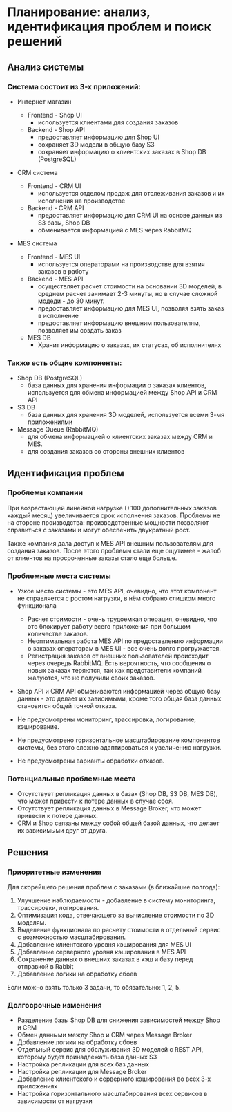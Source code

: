 # Планирование: анализ, идентификация проблем и поиск решений

## Анализ системы

### Система состоит из 3-х приложений:

- Интернет магазин
  - Frontend - Shop UI 
    - используется клиентами для создания заказов
  - Backend - Shop API 
    - предоставляет информацию для Shop UI 
    - сохраняет 3D модели в общую базу S3 
    - сохраняет информацию о клиентских заказах в Shop DB (PostgreSQL)


- CRM система
  - Frontend - CRM UI 
    - используется отделом продаж для отслеживания заказов и их исполнения на производстве
  - Backend - CRM API 
    - предоставляет информацию для CRM UI на основе данных из S3 базы, Shop DB
    - обменивается информацией с MES через RabbitMQ 


- MES система
  - Frontend - MES UI 
    - используется операторами на производстве для взятия заказов в работу
  - Backend - MES API 
    - осуществляет расчет стоимости на основании 3D моделей, в среднем расчет занимает 2-3 минуты, но в случае сложной модеди - до 30 минут.
    - предоставляет информацию для MES UI, позволяя взять заказ в исполнение
    - предоставляет информацию внешним пользователям, позволяет им создать заказ
  - MES DB
    - Хранит информацию о заказах, их статусах, об исполнителях

### Также есть общие компоненты:

  - Shop DB (PostgreSQL) 
    - база данных для хранения информации о заказах клиентов, используется для обмена информацией между Shop API и CRM API
  - S3 DB
    - база данных для хранения 3D моделей, используется всеми 3-мя приложениями
  - Message Queue (RabbitMQ) 
    - для обмена информацией о клиентских заказах между CRM и MES. 
    - для создания заказов со стороны внешних клиентов


## Идентификация проблем

### Проблемы компании
При возрастающей линейной нагрузке (+100 дополнительных заказов каждый месяц) увеличивается срок исполнения заказов. 
Проблемы не на стороне производства: производственные мощности позволяют справиться с заказами и могут обеспечить двукратный рост.

Также компания дала доступ к MES API внешним пользователям для создания заказов. 
После этого проблемы стали еще ощутимее - жалоб от клиентов на просроченные заказы стало еще больше.

### Проблемные места системы
  - Узкое место системы - это MES API, очевидно, что этот компонент не справляется с ростом нагрузки, в нём собрано слишком много функционала
    - Расчет стоимости - очень трудоемкая операция, очевидно, что это блокирует работу всего приложения при большом количестве заказов.
    - Неоптимальная работа MES API по предоставлению информации о заказах операторам в MES UI - все очень долго прогружается.
    - Регистрация заказов от внешних пользователей происходит через очередь RabbitMQ. Есть вероятность, что сообщения о новых заказах теряются, так как
      представители компаний жалуются, что не получили своих заказов.

  - Shop API и CRM API обмениваются информацией через общую базу данных - это делает их зависимыми, кроме того общая база данных становится общей точкой отказа.

  - Не предусмотрены мониторинг, трассировка, логирование, кэширование.

  - Не предусмотрено горизонтальное масштабирование компонентов системы, без этого сложно адаптироваться к увеличению нагрузки.

  - Не предусмотрены варианты обработки отказов.


### Потенциальные проблемные места
  - Отсутствует репликация данных в базах (Shop DB, S3 DB, MES DB), что может привести к потере данных в случае сбоя.
  - Отсутствует репликация данных в Message Broker, что может привести к потере данных.
  - CRM и Shop связаны между собой общей базой данных, что делает их зависимыми друг от друга.


## Решения

### Приоритетные изменения

Для скорейшего решения проблем с заказами (в ближайшие полгода):

  1. Улучшение наблюдаемости - добавление в систему мониторинга, трассировки, логирования.
  2. Оптимизация кода, отвечающего за вычисление стоимости по 3D моделям. 
  3. Выделение функционала по расчету стоимости в отдельный сервис с возможностью масштабирования.
  4. Добавление клиентского уровня кэширования для MES UI
  5. Добавление серверного уровня кэширования в MES API
  6. Сохранение данных о внешних заказах в кэш и базу перед отправкой в Rabbit
  7. Добавление логики на обработку сбоев

Если можно взять только 3 задачи, то обязательно: 1, 2, 5.

### Долгосрочные изменения

  - Разделение базы Shop DB для снижения зависимостей между Shop и CRM
  - Обмен данными между Shop и CRM через Message Broker
  - Добавление логики на обработку сбоев
  - Отдельный сервис для обслуживания 3D моделей с REST API, которому будет принадлежать база данных S3
  - Настройка репликации для всех баз данных
  - Настройка репликации для Message Broker
  - Добавление клиентского и серверного кэширования во всех 3-х приложениях
  - Настройка горизонтального масштабирования всех сервисов в зависимости от нагрузки

